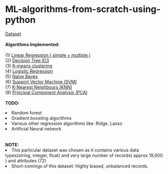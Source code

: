 # ML-algorithms-from-scratch-using-python
[<ins>Dataset</ins>](https://github.com/riya-joshi-401/ML-algorithms-from-scratch-using-python/blob/main/players_20.csv)
<br><br>
<b>Algorithms Implemented:</b><br><br>
(1) [Linear Regression ( simple + multiple ) ](https://github.com/riya-joshi-401/ML-algorithms-from-scratch-using-python/blob/main/(1)%20Linear%20Regression.ipynb)
<br>
(2) [Decision Tree ID3](https://github.com/riya-joshi-401/ML-algorithms-from-scratch-using-python/blob/main/(2)%20Decision%20Tree%20ID3.ipynb)
<br>
(3) [K-means clustering](https://github.com/riya-joshi-401/ML-algorithms-from-scratch-using-python/blob/main/(3)%20K_means%20clustering.ipynb)
<br>
(4) [Logistic Regression](https://github.com/riya-joshi-401/ML-algorithms-from-scratch-using-python/blob/main/(4)%20Logistic%20Regression.ipynb)
<br>
(5) [Naïve Bayes](https://github.com/riya-joshi-401/ML-algorithms-from-scratch-using-python/blob/main/(5)%20Na%C3%AFve%20Bayes.ipynb)
<br>
(6) [Support Vector Machine (SVM) ](https://github.com/riya-joshi-401/ML-algorithms-from-scratch-using-python/blob/main/(6)%20SVM.ipynb)
<br>
(7) [K-Nearest Neighbours (KNN)](https://github.com/riya-joshi-401/ML-algorithms-from-scratch-using-python/blob/main/(7)%20KNN.ipynb)
<br>
(8) [Principal Component Analysis (PCA)](https://github.com/riya-joshi-401/ML-algorithms-from-scratch-using-python/blob/main/(8)%20PCA.ipynb)
<br><br>
<b>TODO: </b>
<li> Random forest</li>
<li> Gradient boosting algorithms</li>
<li> Various other regression algorithms like: Ridge, Lasso</li>
<li> Artificial Neural network</li><br><br>
<b>NOTE: </b>
<li> This particular dataset was chosen as it contains various data types(string, integer, float) and very large number of records( approx 19,000 ) and attributes (72)</li>
<li> Short-comings of this dataset: Highly biased, unbalanced records.</li>
<br><br>
